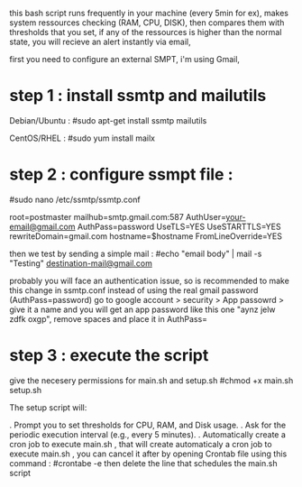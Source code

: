 this bash script runs frequently in your machine (every 5min for ex), makes system ressources checking (RAM, CPU, DISK), then compares them with thresholds that you set, if any of the ressources is higher than the normal state, you will recieve an alert instantly via email,

first you need to configure an external SMPT, i'm using Gmail,

# step 1 : install ssmtp and mailutils 

Debian/Ubuntu : 
#sudo apt-get install ssmtp mailutils

CentOS/RHEL :
#sudo yum install mailx

# step 2 : configure ssmpt file : 

#sudo nano /etc/ssmtp/ssmtp.conf

root=postmaster
mailhub=smtp.gmail.com:587
AuthUser=your-email@gmail.com
AuthPass=password
UseTLS=YES
UseSTARTTLS=YES
rewriteDomain=gmail.com
hostname=$hostname
FromLineOverride=YES

then we test by sending a simple mail : 
#echo "email body" | mail -s "Testing" destination-mail@gmail.com

probably you will face an authentication issue, so is recommended to make this change in ssmtp.conf
instead of using the real gmail password (AuthPass=password)
go to google account > security > App passowrd > give it a name and you will get an app password 
like this one "aynz jelw zdfk oxgp", remove spaces and place it in AuthPass=

# step 3 : execute the script

give the necesery permissions for main.sh and setup.sh
#chmod +x main.sh setup.sh

The setup script will:

. Prompt you to set thresholds for CPU, RAM, and Disk usage.
. Ask for the periodic execution interval (e.g., every 5 minutes).
. Automatically create a cron job to execute main.sh , that will create automaticaly a cron job to execute main.sh , you can cancel it after by opening Crontab file using this command :
#crontabe -e 
then delete the line that schedules the main.sh script




